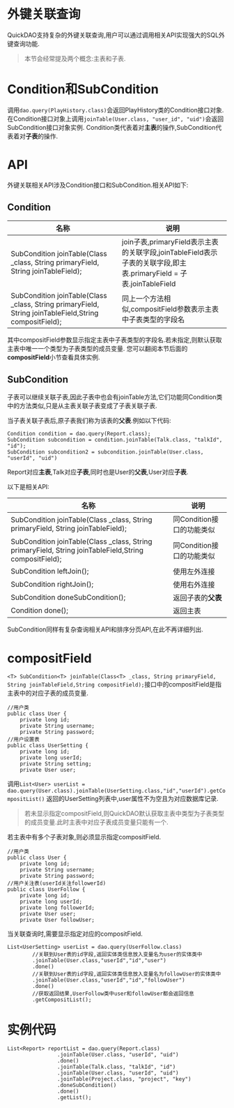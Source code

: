 # 外键关联查询

QuickDAO支持复杂的外键关联查询,用户可以通过调用相关API实现强大的SQL外键查询功能.

> 本节会经常提及两个概念:主表和子表.

# Condition和SubCondition

调用``dao.query(PlayHistory.class)``会返回PlayHistory类的Condition接口对象.
在Condition接口对象上调用``joinTable(User.class, "user_id", "uid")``会返回SubCondition接口对象实例.
Condition类代表着对**主表**的操作,SubCondition代表着对**子表**的操作.

# API

外键关联相关API涉及Condition接口和SubCondition.相关API如下:

## Condition

|名称|说明|
|---|---|
|<T> SubCondition<T> joinTable(Class<T> _class, String primaryField, String joinTableField);|join子表,primaryField表示主表的关联字段,joinTableField表示子表的关联字段,即主表.primaryField = 子表.joinTableField|
|<T> SubCondition<T> joinTable(Class<T> _class, String primaryField, String joinTableField,String compositField);|同上一个方法相似,compositField参数表示主表中子表类型的字段名|

其中compositField参数显示指定主表中子表类型的字段名.若未指定,则默认获取主表中唯一一个类型为子表类型的成员变量. 您可以翻阅本节后面的**compositField**小节查看具体实例.

## SubCondition

子表可以继续关联子表,因此子表中也会有joinTable方法,它们功能同Condition类中的方法类似,只是从主表关联子表变成了子表关联子表.

当子表关联子表后,原子表我们称为该表的**父表**.例如以下代码:

```
Condition condition = dao.query(Report.class);
SubCondition subcondition = condition.joinTable(Talk.class, "talkId", "id");
SubCondition subcondition2 = subcondition.joinTable(User.class, "userId", "uid")
```
Report对应**主表**,Talk对应**子表**,同时也是User的**父表**,User对应**子表**.

以下是相关API:

|名称|说明|
|---|---|
|<T> SubCondition<T> joinTable(Class<T> _class, String primaryField, String joinTableField);|同Condition接口的功能类似|
|<T> SubCondition<T> joinTable(Class<T> _class, String primaryField, String joinTableField,String compositField);|同Condition接口的功能类似|
|SubCondition leftJoin();|使用左外连接|
|SubCondition rightJoin();|使用右外连接|
|SubCondition doneSubCondition();|返回子表的**父表**|
|Condition done();|返回主表|

SubCondition同样有复杂查询相关API和排序分页API,在此不再详细列出.

# compositField

``<T> SubCondition<T> joinTable(Class<T> _class, String primaryField, String joinTableField,String compositField);``接口中的compositField是指主表中的对应子表的成员变量.

```
//用户类
public class User {
    private long id;
    private String username;
    private String password;
//用户设置表
public class UserSetting {
    private long id;
    private long userId;
    private String setting;
    private User user;
```
调用``List<User> userList = dao.query(User.class).joinTable(UserSetting.class,"id","userId").getCompositList()`` 返回的UserSetting列表中,user属性不为空且为对应数据库记录.

> 若未显示指定compositField,则QuickDAO默认获取主表中类型为子表类型的成员变量.此时主表中对应子表成员变量只能有一个.

若主表中有多个子表对象,则必须显示指定compositField.

```
//用户类
public class User {
    private long id;
    private String username;
    private String password;
//用户关注表(userId关注followerId)
public class UserFollow {
    private long id;
    private long userId;
    private long followerId;
    private User user;
    private User followUser;
```

当关联查询时,需要显示指定对应的compositField.

```
List<UserSetting> userList = dao.query(UserFollow.class)
        //关联到User表的id字段,返回实体类信息放入变量名为user的实体类中
        .joinTable(User.class,"userId","id","user")
        .done()
        //关联到User表的id字段,返回实体类信息放入变量名为followUser的实体类中
        .joinTable(User.class,"userId","id","followUser")
        .done()
        //获取返回结果,UserFollow类中user和followUser都会返回信息
        .getCompositList();
```


# 实例代码

```
List<Report> reportList = dao.query(Report.class)
                .joinTable(User.class, "userId", "uid")
                .done()
                .joinTable(Talk.class, "talkId", "id")
                .joinTable(User.class, "userId", "uid")
                .joinTable(Project.class, "project", "key")
                .doneSubCondition()
                .done()
                .getList();
```